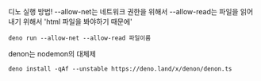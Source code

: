 

디노 실행 방법! 
--allow-net는 네트워크 권한을 위해서
--allow-read는 파일을 읽어내기 위해서 'html 파일을 봐야하기 때문에'
```
deno run --allow-net --allow-read 파일이름
```

denon는 nodemon의 대체제 
```
deno install -qAf --unstable https://deno.land/x/denon/denon.ts
```